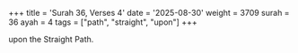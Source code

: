 +++
title = 'Surah 36, Verses 4'
date = '2025-08-30'
weight = 3709
surah = 36
ayah = 4
tags = ["path", "straight", "upon"]
+++

upon the Straight Path.